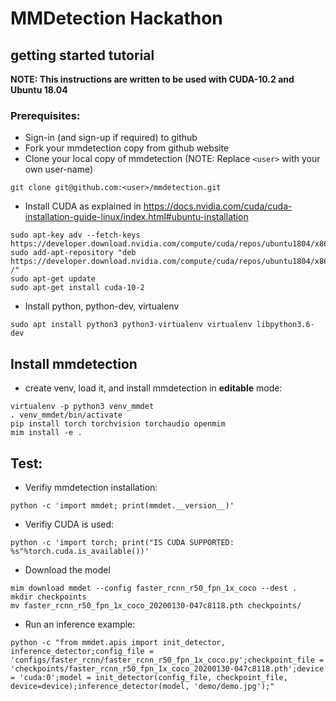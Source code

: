 # MMDetection Hackathon
## getting started tutorial

__NOTE: This instructions are written to be used with CUDA-10.2 and Ubuntu 18.04__

### Prerequisites:
* Sign-in (and sign-up if required) to github
* Fork your mmdetection copy from github website
* Clone your local copy of mmdetection (NOTE: Replace `<user>` with your own user-name)
```
git clone git@github.com:<user>/mmdetection.git
```
* Install CUDA as explained in https://docs.nvidia.com/cuda/cuda-installation-guide-linux/index.html#ubuntu-installation
```
sudo apt-key adv --fetch-keys https://developer.download.nvidia.com/compute/cuda/repos/ubuntu1804/x86_64/7fa2af80.pub
sudo add-apt-repository "deb https://developer.download.nvidia.com/compute/cuda/repos/ubuntu1804/x86_64/ /"
sudo apt-get update
sudo apt-get install cuda-10-2
```
* Install python, python-dev, virtualenv
```
sudo apt install python3 python3-virtualenv virtualenv libpython3.6-dev
```

Install mmdetection
---
* create venv, load it, and install mmdetection in __editable__ mode:
```
virtualenv -p python3 venv_mmdet
. venv_mmdet/bin/activate
pip install torch torchvision torchaudio openmim
mim install -e .
```
Test:
---
* Verifiy mmdetection installation:
```
python -c 'import mmdet; print(mmdet.__version__)'
```
* Verifiy CUDA is used:
```
python -c 'import torch; print("IS CUDA SUPPORTED: %s"%torch.cuda.is_available())'
```
* Download the model
```
mim download mmdet --config faster_rcnn_r50_fpn_1x_coco --dest .
mkdir checkpoints
mv faster_rcnn_r50_fpn_1x_coco_20200130-047c8118.pth checkpoints/
```
* Run an inference example:
```
python -c "from mmdet.apis import init_detector, inference_detector;config_file = 'configs/faster_rcnn/faster_rcnn_r50_fpn_1x_coco.py';checkpoint_file = 'checkpoints/faster_rcnn_r50_fpn_1x_coco_20200130-047c8118.pth';device = 'cuda:0';model = init_detector(config_file, checkpoint_file, device=device);inference_detector(model, 'demo/demo.jpg');"
```